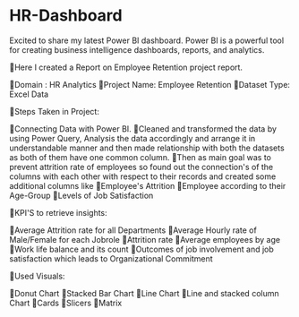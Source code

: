 # HR-Dashboard


Excited to share my latest Power BI dashboard. Power BI is a powerful tool for 
creating business intelligence dashboards, reports, and analytics.

🔹Here I created a Report on Employee Retention project report.

🔸Domain : HR Analytics
🔸Project Name: Employee Retention
🔸Dataset Type: Excel Data

🔹Steps Taken in Project:

🔸Connecting Data with Power BI.
🔸Cleaned and transformed the data by using Power Query, Analysis the data accordingly and arrange it in understandable manner and then made relationship with both the datasets as both of them have one common column.
🔸Then as main goal was to prevent attrition rate of employees so found out the connection's of the columns with each other with respect to their records and created some additional columns like
🔸Employee's Attrition 
🔸Employee according to their Age-Group
🔸Levels of Job Satisfaction

🔹KPI'S to retrieve insights:

🔸Average Attrition rate for all Departments
🔸Average Hourly rate of Male/Female for each Jobrole
🔸Attrition rate 
🔸Average employees by age
🔸Work life balance and its count
🔸Outcomes of job involvement and job satisfaction which leads to Organizational Commitment

🔹Used Visuals:

🔸Donut Chart 
🔸Stacked Bar Chart
🔸Line Chart
🔸Line and stacked column Chart
🔸Cards
🔸Slicers
🔸Matrix
